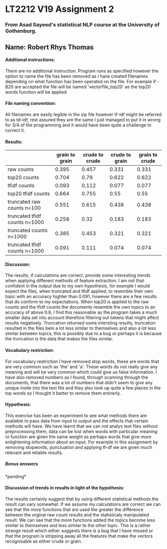 #

<h1>LT2212 V19 Assignment 2</h1>
<h3>From Asad Sayeed's statistical NLP course at the University of Gothenburg.</h3>

<h2>Name: Robert Rhys Thomas</h2> 

<h4>Additional instructions:</h4>
<p>There are no additional instruction. Program runs as specified however the option to name the file has been removed
as I have created filenames depending on what function has been operated on the file. For example if -B20 are accepted the file will be named 'vectorfile_top20' as the top20 words function will be applied</p>

<h4>File naming convention:</h4>
All filenames are easily legible in the zip file however tf-idf might be referred to as td-idf, rest assured they are the same I just managed to put it in wrong for 3/4 of the programming and it would have been quite a challenge to correct it.

<h4>Results:</h4>


|                               | grain to grain | crude to crude | crude to grain | grain to crude |
|-------------------------------|----------------|----------------|----------------|----------------|
| raw counts                    | 0.395          | 0.457          | 0.331          | 0.331          |
| top20 counts                  | 0.704          | 0.79           | 0.622          | 0.622          |
| tfidf counts                  | 0.093          | 0.112          | 0.077          | 0.077          |
| top20 tfidf counts            | 0.664          | 0.755          | 0.55           | 0.55           |
| truncated raw counts n=100    | 0.551          | 0.615          | 0.438          | 0.438          |
| truncated tfidf counts n=1000 | 0.258          | 0.32           | 0.183          | 0.183          |
| truncated counts n=1000       | 0.385          | 0.453          | 0.321          | 0.321          |
| truncated tfidf counts n=1000 | 0.091          | 0.111          | 0.074          | 0.074          |

<h4>Discussion:</h4>
<p>The results, if calculations are correct, provide some interesting trends when applying different methods of feature extraction. I am not that confident in the output due to my own hypothesis, for example I would expect the files, when truncated and tfidf applied, to resemble their own topic with an accuracy highter than 0.091, however there are a few results that do conform to my expectations. When top20 is applied to the raw counts and the tfidf counts the documents resemble the own topics to an accuracy of above 0.6, I find this reasonable as the program takes a much smaller data set into account therefore filtering out tokens that might affect results negatively. Truncation returned some intersting results, truncation resulted in the files bein a lot less similar to themselves and also a lot less similar between topics, this is possibly due to a bug or perhaps it is because the truncation is the data that makes the files similar. 
  
<h4>Vocabulary restriction:</h4>
<p>For vocabulary restriction I have removed stop words, these are words that are very common such as 'the' and 'a'. These words do not really give any meaning and will be very common which could give us false information. I have also removed numbers as I found, through scanning through the documents, that there was a lot of numbers that didn't seem to give any unique insite into the text file and they also took up quite a few places in the top words so I thought it better to remove them entirerly. </p>

<h4>Hypothesis:</h4>
<p>This exercise has been an experiment to see what methods there are available to pass data from input to output and the effects that certain methods will have. We have learnt that we can not analys text files without preprocessing them, data can be lost when words with particular meaning or function are given the same weight as perhaps words that give more enlightening information about an input. For example in this assignment by removing stopwords, punctuation and applying tf-df we are given much relevant and reliable results.</p>

<h5>Bonus answers</h5>
<p>*pending*<p>

<h4>Discussion of trends in results in light of the hypothesis:</h4>
<p>The results certainly suggest that by using different statistical methods the result can vary somewhat. If we assume my calculations are correct we can see that the more functions that are used the greater the difference between the orginal raw count results and the statisticaly manipulated result. We can see that the more functions added the topics become less similar to themselves and less similar to the other topic. This is a rather strange result which either suggests there is a bug that I have missed or that the program is stripping away all the features that make the vectors recognisable as either crude or grain. </p>

